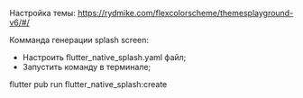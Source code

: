 Настройка темы:
https://rydmike.com/flexcolorscheme/themesplayground-v6/#/

Комманда генерации splash screen:

- Настроить flutter_native_splash.yaml файл;
- Запустить команду в терминале;

flutter pub run flutter_native_splash:create

